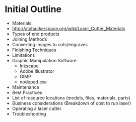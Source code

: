 # Initial Outline

* Materials
 * http://atxhackerspace.org/wiki/Laser_Cutter_Materials
* Types of end products
* Joining Methods
* Converting images to cuts/engraves
* Finishing Techniques
* Limitations
* Graphic Manipulation Software
  * Inkscape
  * Adobe Illustrator
  * GIMP
  * nodepad.exe
* Maintenance
* Best Practices
* List of resource locations (models, files, materials, parts)
* Business considerations (Breakdown of cost to run laser)
* Operating a laser cutter
* Troubleshooting
